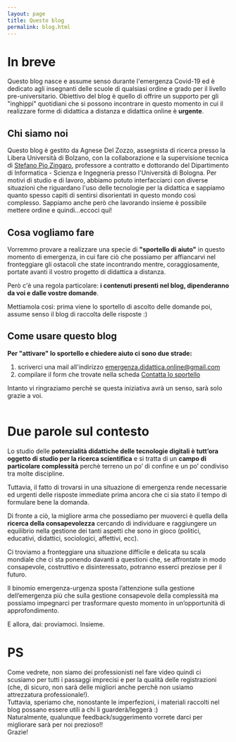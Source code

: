 ```yaml
---
layout: page
title: Questo blog
permalink: blog.html
---
```


# In breve
Questo blog nasce e assume senso durante l'emergenza Covid-19 ed è dedicato agli insegnanti delle scuole di qualsiasi ordine e grado per il livello pre-universitario.
Obiettivo del blog è quello di offrire un supporto per gli "inghippi" quotidiani che si possono incontrare in questo momento in cui il realizzare forme di didattica a distanza e didattica online è **urgente**. 

## Chi siamo noi
Questo blog è gestito da Agnese Del Zozzo, assegnista di ricerca presso la Libera Università di Bolzano, con la collaborazione e la supervisione tecnica di [Stefano Pio Zingaro](https://www.unibo.it/sitoweb/stefanopio.zingaro/), professore a contratto e dottorando del Dipartimento di Informatica - Scienza e Ingegneria presso l'Università di Bologna.
Per motivi di studio e di lavoro, abbiamo potuto interfacciarci con diverse situazioni che riguardano l'uso delle tecnologie per la didattica e sappiamo quanto spesso capiti di sentirsi disorientati in questo mondo così complesso. Sappiamo anche però che lavorando insieme è possibile mettere ordine e quindi...eccoci qui!

## Cosa vogliamo fare
Vorremmo provare a realizzare una specie di **"sportello di aiuto"** in questo momento di emergenza, in cui fare ciò che possiamo per affiancarvi nel fronteggiare gli ostacoli che state incontrando mentre, coraggiosamente, portate avanti il vostro progetto di didattica a distanza.

Però c'è una regola particolare: **i contenuti presenti nel blog, dipenderanno da voi e dalle vostre domande**.

Mettiamola così: prima viene lo sportello di ascolto delle domande poi, assume senso il blog di raccolta delle risposte :)
<br>

## Come usare questo blog
**Per "attivare" lo sportello e chiedere aiuto ci sono due strade:**
1. scriverci una mail all'indirizzo emergenza.didattica.online@gmail.com
2. compilare il form che trovate nella scheda [Contatta lo sportello](https://didatticaonline.netlify.com/contatti.html)

Intanto vi ringraziamo perchè se questa iniziativa avrà un senso, sarà solo grazie a voi.
<br>
<br>

# Due parole sul contesto
Lo studio delle **potenzialità didattiche delle tecnologie digitali è tutt’ora oggetto di studio per la ricerca scientifica** e si tratta di un **campo di particolare complessità** perchè terreno un po’ di confine e un po’ condiviso tra molte discipline.

Tuttavia, il fatto di trovarsi in una situazione di emergenza rende necessarie ed urgenti delle risposte immediate prima ancora che ci sia stato il tempo di formulare bene la domanda.

Di fronte a ciò, la migliore arma che possediamo per muoverci è quella della **ricerca della consapevolezza** cercando di individuare e raggiungere un equilibrio nella gestione dei tanti aspetti che sono in gioco (politici, educativi, didattici, sociologici, affettivi, ecc).

Ci troviamo a fronteggiare una situazione difficile e delicata su scala mondiale che ci sta ponendo davanti a questioni che, se affrontate in modo consapevole, costruttivo e disinteressato, potranno esserci preziose per il futuro.

Il binomio emergenza-urgenza sposta l’attenzione sulla gestione dell’emergenza più che sulla gestione consapevole della complessità ma possiamo impegnarci per trasformare questo momento in un’opportunità di approfondimento.

E allora, dai: proviamoci. Insieme.

# PS
Come vedrete, non siamo dei professionisti nel fare video quindi ci scusiamo per tutti i passaggi imprecisi e per la qualità delle registrazioni (che, di sicuro, non sarà delle migliori anche perchè non usiamo attrezzatura professionale!). <br>
Tuttavia, speriamo che, nonostante le imperfezioni, i materiali raccolti nel blog possano essere utili a chi li guarderà/leggerà :) <br>
Naturalmente, qualunque feedback/suggerimento vorrete darci per migliorare sarà per noi prezioso!! <br>
Grazie!
